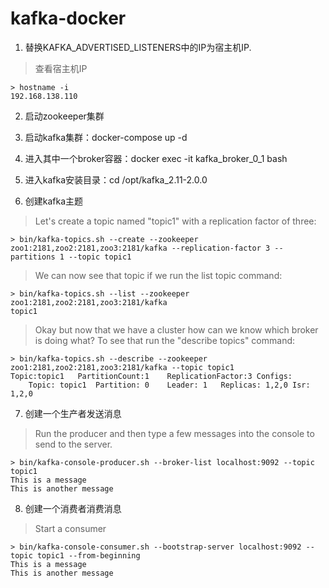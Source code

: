 # kafka-docker

1. 替换KAFKA_ADVERTISED_LISTENERS中的IP为宿主机IP.
> 查看宿主机IP
```script
> hostname -i
192.168.138.110
```

2. 启动zookeeper集群

3. 启动kafka集群：docker-compose up -d

4. 进入其中一个broker容器：docker exec -it kafka_broker_0_1 bash

5. 进入kafka安装目录：cd /opt/kafka_2.11-2.0.0

6. 创建kafka主题
> Let's create a topic named "topic1" with a replication factor of three:
```script
> bin/kafka-topics.sh --create --zookeeper zoo1:2181,zoo2:2181,zoo3:2181/kafka --replication-factor 3 --partitions 1 --topic topic1
```
> We can now see that topic if we run the list topic command:
```script
> bin/kafka-topics.sh --list --zookeeper zoo1:2181,zoo2:2181,zoo3:2181/kafka
topic1
```
> Okay but now that we have a cluster how can we know which broker is doing what? To see that run the "describe topics" command:
```script
> bin/kafka-topics.sh --describe --zookeeper zoo1:2181,zoo2:2181,zoo3:2181/kafka --topic topic1
Topic:topic1   PartitionCount:1    ReplicationFactor:3 Configs:
    Topic: topic1  Partition: 0    Leader: 1   Replicas: 1,2,0 Isr: 1,2,0
```

7. 创建一个生产者发送消息
> Run the producer and then type a few messages into the console to send to the server.
```script
> bin/kafka-console-producer.sh --broker-list localhost:9092 --topic topic1
This is a message
This is another message
```

8. 创建一个消费者消费消息
> Start a consumer
```script
> bin/kafka-console-consumer.sh --bootstrap-server localhost:9092 --topic topic1 --from-beginning
This is a message
This is another message
```
